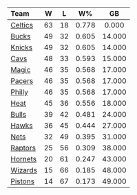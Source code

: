 | Team                            |  W  |  L  |  W%   |   GB   |
|:--------------------------------|:---:|:---:|:-----:|:------:|
| [Celtics](/r/bostonceltics)     | 63  | 18  | 0.778 | 0.000  |
| [Bucks](/r/MkeBucks)            | 49  | 32  | 0.605 | 14.000 |
| [Knicks](/r/NYKnicks)           | 49  | 32  | 0.605 | 14.000 |
| [Cavs](/r/clevelandcavs)        | 48  | 33  | 0.593 | 15.000 |
| [Magic](/r/OrlandoMagic)        | 46  | 35  | 0.568 | 17.000 |
| [Pacers](/r/pacers)             | 46  | 35  | 0.568 | 17.000 |
| [Philly](/r/sixers)             | 46  | 35  | 0.568 | 17.000 |
| [Heat](/r/heat)                 | 45  | 36  | 0.556 | 18.000 |
| [Bulls](/r/chicagobulls)        | 39  | 42  | 0.481 | 24.000 |
| [Hawks](/r/AtlantaHawks)        | 36  | 45  | 0.444 | 27.000 |
| [Nets](/r/GoNets)               | 32  | 49  | 0.395 | 31.000 |
| [Raptors](/r/torontoraptors)    | 25  | 56  | 0.309 | 38.000 |
| [Hornets](/r/CharlotteHornets)  | 20  | 61  | 0.247 | 43.000 |
| [Wizards](/r/washingtonwizards) | 15  | 66  | 0.185 | 48.000 |
| [Pistons](/r/DetroitPistons)    | 14  | 67  | 0.173 | 49.000 |